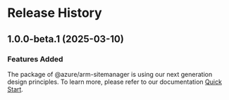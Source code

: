 # Release History
    
## 1.0.0-beta.1 (2025-03-10)

### Features Added

The package of @azure/arm-sitemanager is using our next generation design principles. To learn more, please refer to our documentation [Quick Start](https://aka.ms/azsdk/js/mgmt/quickstart).
